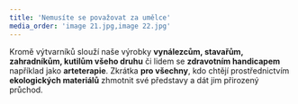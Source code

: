 ```yaml
---
title: 'Nemusíte se považovat za umělce'
media_order: 'image 21.jpg,image 22.jpg'
---
```


Kromě výtvarníků slouží naše výrobky **vynálezcům, stavařům, zahradníkům, kutilům všeho druhu** či lidem se **zdravotním handicapem** například jako **arteterapie**.
Zkrátka **pro všechny**, kdo chtějí prostřednictvím **ekologických materiálů** zhmotnit své představy a dát jim přirozený průchod.